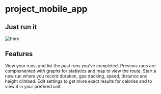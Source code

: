 # project_mobile_app

## Just run it

![hero](https://github.com/user-attachments/assets/646a2956-03eb-424e-9b23-7e72df2123e7)

##  Features 
View your runs, and list the past runs you've completed. 
Previous runs are complemented with graphs for statistics and map to view the route.
Start a new run where you record duration, gps tracking, speed, distance and height climbed.
Edit settings to get more exact results for calories and to view it in your prefered unit. 
 


